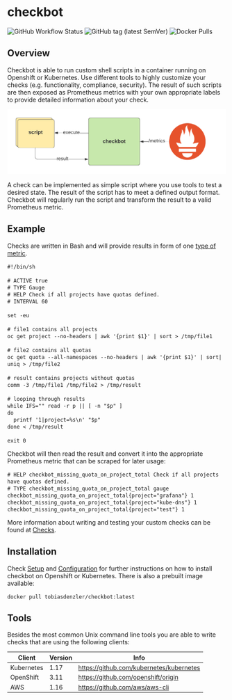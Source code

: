 # checkbot

![GitHub Workflow Status](https://img.shields.io/github/workflow/status/tobiasdenzler/checkbot/checkbot)
![GitHub tag (latest SemVer)](https://img.shields.io/github/v/tag/tobiasdenzler/checkbot?label=release&sort=semver)
![Docker Pulls](https://img.shields.io/docker/pulls/tobiasdenzler/checkbot)

## Overview

Checkbot is able to run custom shell scripts in a container running on Openshift or Kubernetes. Use different tools to highly customize your checks (e.g. functionality, compliance, security). The result of such scripts are then exposed as Prometheus metrics with your own appropriate labels to provide detailed information about your check.

![Checkbot Overview](checkbot_overview.png)

A check can be implemented as simple script where you use tools to test a desired state. The result of the script has to meet a defined output format. Checkbot will regularly run the script and transform the result to a valid Prometheus metric.

## Example

Checks are written in Bash and will provide results in form of one [type of metric](https://prometheus.io/docs/concepts/metric_types/).

```
#!/bin/sh

# ACTIVE true
# TYPE Gauge
# HELP Check if all projects have quotas defined.
# INTERVAL 60

set -eu

# file1 contains all projects
oc get project --no-headers | awk '{print $1}' | sort > /tmp/file1

# file2 contains all quotas
oc get quota --all-namespaces --no-headers | awk '{print $1}' | sort| uniq > /tmp/file2

# result contains projects without quotas
comm -3 /tmp/file1 /tmp/file2 > /tmp/result

# looping through results
while IFS="" read -r p || [ -n "$p" ]
do
  printf '1|project=%s\n' "$p"
done < /tmp/result

exit 0
```

Checkbot will then read the result and convert it into the appropriate Prometheus metric that can be scraped for later usage:

```
# HELP checkbot_missing_quota_on_project_total Check if all projects have quotas defined.
# TYPE checkbot_missing_quota_on_project_total gauge
checkbot_missing_quota_on_project_total{project="grafana"} 1
checkbot_missing_quota_on_project_total{project="kube-dns"} 1
checkbot_missing_quota_on_project_total{project="test"} 1
```

More information about writing and testing your custom checks can be found at [Checks](docs/checks.md).

## Installation

Check [Setup](docs/setup.md) and [Configuration](docs/configuration.md) for further instructions on how to install checkbot on Openshift or Kubernetes. There is also a prebuilt image available:

```
docker pull tobiasdenzler/checkbot:latest
``` 

## Tools

Besides the most common Unix command line tools you are able to write checks that are using the following clients:

Client | Version | Info
--- | --- | ---
Kubernetes | 1.17 | https://github.com/kubernetes/kubernetes
OpenShift | 3.11 | https://github.com/openshift/origin
AWS | 1.16 | https://github.com/aws/aws-cli
